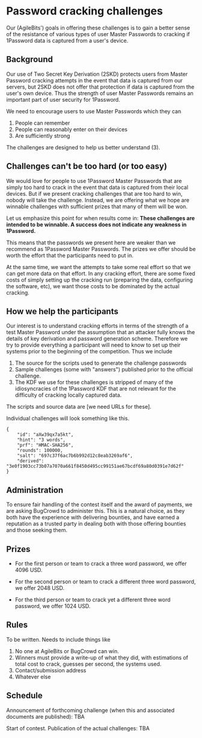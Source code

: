 # Password cracking challenges

Our (AgileBits') goals in offering these challenges is to gain a better
sense of the resistance of various types of user Master Passwords to cracking if 1Password data is captured from a user's device.

## Background

Our use of Two Secret Key Derivation (2SKD) protects users from Master Password cracking attempts in the event that data is captured from our servers, but 2SKD does not offer that protection if data is captured from the user's own device. Thus the strength of user Master Passwords remains an important part of user security for 1Password.

We need to encourage users to use Master Passwords which they can 

1. People can remember
2. People can reasonably enter on their devices
3. Are sufficiently strong

The challenges are designed to help us better understand (3).

## Challenges can't be too hard (or too easy)

We would love for people to use 1Password Master Passwords that are simply too hard to crack in the event that data is captured from their local devices. But if we present cracking challenges that are too hard to win, nobody will take the challenge. Instead, we are offering what we hope are winnable challenges with sufficient prizes that many of them will be won.

Let us emphasize this point for when results come in: **These challenges are intended to be winnable. A success does not indicate any weakness in 1Password.**

This means that the passwords we present here are weaker than we recommend as 1Password Master Passwords. The prizes we offer should be worth the effort that the participants need to put in.

At the same time, we want the attempts to take some real effort so that we can get more data on that effort. In any cracking effort, there are some fixed costs of simply setting up the cracking run (preparing the data, configuring the software, etc), we want those costs to be dominated by the actual cracking.

## How we help the participants

Our interest is to understand cracking efforts in terms of the strength of a test Master Password under the assumption that an attacker fully knows the details of key derivation and password generation scheme. Therefore we try to provide everything a participant will need to know to set up their systems prior to the beginning of the competition. Thus we include

1. The source for the scripts used to generate the challenge passwords
2. Sample challenges (some with "answers") published prior to the official challenge.
3. The KDF we use for these challenges is stripped of many of the idiosyncracies of the 1Password KDF that are not relevant for the difficulty of cracking locally captured data.

The scripts and source data are [we need URLs for these].

Individual challenges will look something like this.

```
{
    "id": "aXw39qx7a5kt",
    "hint": "3 words",
    "prf": "HMAC-SHA256",
    "rounds": 100000,
    "salt": "697c37f6ac7b6b992d12c8eab3269af6",
    "derived": "3e0f1903cc73b07a7070a661f8450d495cc99151ae67bcdf69a80d0391e7d62f"
}
```
## Administration

To ensure fair handling of the contest itself and the award of payments, we are asking BugCrowd to administer this. This is a natural choice, as they both have the experience with delivering bounties, and have earned a reputation as a trusted party in dealing both with those offering bounties and those seeking them.

## Prizes

- For the first person or team to crack a three word password, we offer 4096 USD.

- For the second person or team to crack a different three word password, we offer 2048 USD.

- For the third person or team to crack yet a different three word password, we offer 1024 USD.

## Rules

To be written. Needs to include things like

1. No one at AgileBits or BugCrowd can win.
2. Winners must provide a write-up of what they did, with estimations of total cost to crack, guesses per second, the systems used.
3. Contact/submission address
4. Whatever else

## Schedule

Announcement of forthcoming challenge (when this and associated documents are published): TBA

Start of contest. Publication of the actual challenges: TBA
